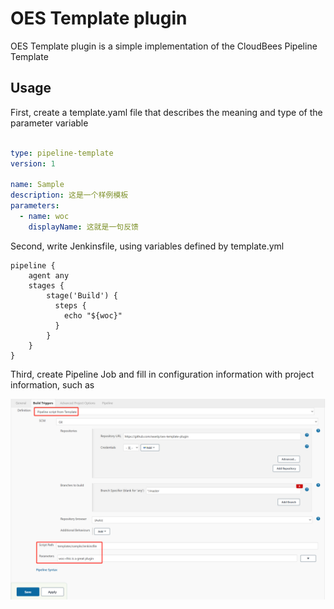 # OES Template plugin

OES Template plugin is a simple implementation of the CloudBees Pipeline Template

## Usage

First, create a template.yaml file that describes the meaning and type of the parameter variable

```yaml

type: pipeline-template
version: 1

name: Sample
description: 这是一个样例模板
parameters:
  - name: woc
    displayName: 这就是一句反馈
```

Second, write Jenkinsfile, using variables defined by template.yml

```Jenkinsfile
pipeline {
    agent any
    stages {
        stage('Build') {
          steps {
            echo "${woc}"
          }
        }
    }
}
```

Third, create Pipeline Job and fill in configuration information with project information, such as

![img.png](doc/image/pipeline-job-config.png)